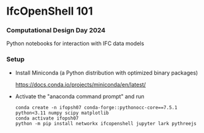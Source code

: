 # IfcOpenShell 101

### Computational Design Day 2024

Python notebooks for interaction with IFC data models

### Setup

- Install Miniconda (a Python distribution with optimized binary packages)

  https://docs.conda.io/projects/miniconda/en/latest/
  
- Activate the "anaconda command prompt" and run

  ```
  conda create -n ifopsh07 conda-forge::pythonocc-core==7.5.1 python<3.11 numpy scipy matplotlib
  conda activate ifopsh07
  python -m pip install networkx ifcopenshell jupyter lark pythreejs
  ```

